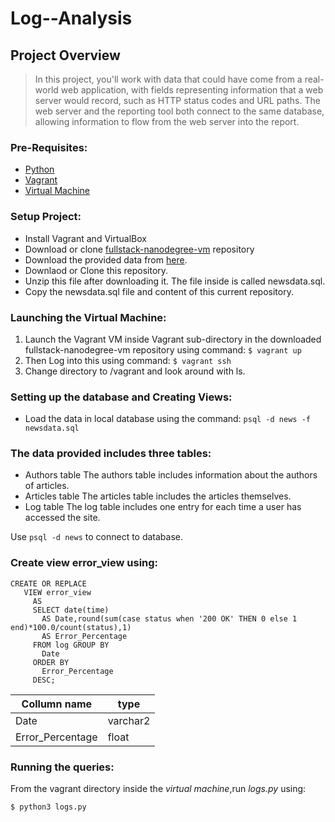 # Log--Analysis

## Project Overview
   >In this project, you'll work with data that could have come from a real-world web application, with fields representing information that a web server would record, such as HTTP status codes and URL paths. The web server and the reporting tool both connect to the same database, allowing information to flow from the web server into the report.

### Pre-Requisites:
 - [Python](https://www.python.org)
 - [Vagrant](https://www.vagrantup.com)
 - [Virtual Machine](https://www.virtualbox.org)

 ### Setup Project:
  - Install Vagrant and VirtualBox
  - Download or clone [fullstack-nanodegree-vm](https://github.com/udacity/fullstack-nanodegree-vm) repository
  - Download the provided data from [here](https://d17h27t6h515a5.cloudfront.net/topher/2016/August/57b5f748_newsdata/newsdata.zip).
  - Downlaod or Clone this repository.
  - Unzip this file after downloading it. The file inside is called newsdata.sql.
  - Copy the newsdata.sql file and content of this current repository.

### Launching the Virtual Machine:
1. Launch the Vagrant VM inside Vagrant sub-directory in the downloaded fullstack-nanodegree-vm repository using command:
```$ vagrant up```
1. Then Log into this using command:
```$ vagrant ssh```
1. Change directory to /vagrant and look around with ls.

### Setting up the database and Creating Views:
- Load the data in local database using the command:
```psql -d news -f newsdata.sql```

### The data provided includes three tables:
- Authors table
 The authors table includes information about the authors of articles.
- Articles table
 The articles table includes the articles themselves.
- Log table
 The log table includes one entry for each time a user has accessed the site.

Use ```psql -d news``` to connect to database.

### Create view error_view using:
 ```
 CREATE OR REPLACE
    VIEW error_view 
      AS 
      SELECT date(time) 
        AS Date,round(sum(case status when '200 OK' THEN 0 else 1 end)*100.0/count(status),1) 
        AS Error_Percentage 
      FROM log GROUP BY 
        Date 
      ORDER BY 
        Error_Percentage 
      DESC;
 ```

Collumn name        |  type
------------------- | -------------
Date                |varchar2
Error_Percentage    |float

### Running the queries:
From the vagrant directory inside the _virtual machine_,run _logs.py_ using:

``` $ python3 logs.py ```

